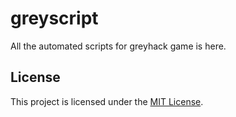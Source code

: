 # greyscript
All the automated scripts for greyhack game is here.



## License
This project is licensed under the [MIT License](LICENSE).
